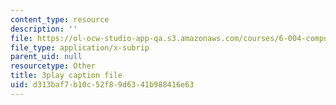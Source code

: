 ```yaml
---
content_type: resource
description: ''
file: https://ol-ocw-studio-app-qa.s3.amazonaws.com/courses/6-004-computation-structures-spring-2017/d313baf7b10c52f89d6341b988416e63_6OKvJRyeKUQ.vtt
file_type: application/x-subrip
parent_uid: null
resourcetype: Other
title: 3play caption file
uid: d313baf7-b10c-52f8-9d63-41b988416e63
---
```

